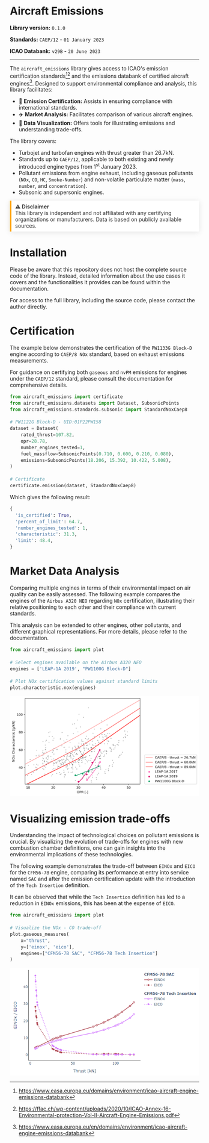 
# Aircraft Emissions

**Library version:** `0.1.0`

**Standards:** `CAEP/12` - `01 January 2023`

**ICAO Databank:** `v29B` - `20 June 2023`

---


The `aircraft_emissions` library gives access to ICAO's emission certification standards[^1][^2] and the  emissions databank of certified aircraft engines[^3]. Designed to support environmental compliance and analysis, this library facilitates:

- :triangular_flag_on_post: **Emission Certification:** Assists in ensuring compliance with international standards.
- :airplane: **Market Analysis:** Facilitates comparison of various aircraft engines.
- :art: **Data Visualization:** Offers tools for illustrating emissions and understanding trade-offs.

The library covers:
- Turbojet and turbofan engines with thrust greater than 26.7kN.
- Standards up to `CAEP/12`, applicable to both existing and newly introduced engine types from 1<sup>st</sup> January 2023.
- Pollutant emissions from engine exhaust, including gaseous pollutants (`NOx`, `CO`, `HC`, `Smoke-Number`) and non-volatile particulate matter (`mass`, `number`, and `concentration`).
- Subsonic and supersonic engines.

<blockquote style="background-color: #ffffff; color: #333; border-left: 4px solid #ffa500; padding: 0.5em 10px; margin: 1em 0; box-shadow: 0 2px 15px rgba(0,0,0,0.1);">
  <strong>⚠️ Disclaimer</strong><br>
  This library is independent and not affiliated with any certifying organizations or manufacturers. Data is based on publicly available sources.
</blockquote>


# Installation
Please be aware that this repository does not host the complete source code of the library. Instead, detailed information about the use cases it covers and the functionalities it provides can be found within the documentation. 

For access to the full library, including the source code, please contact the author directly.

# Certification

The example below demonstrates the certification of the `PW1133G Block-D` engine according to `CAEP/8 NOx` standard, based on exhaust emissions measurements.

For guidance on certifying both `gaseous` and `nvPM` emissions for engines under the `CAEP/12` standard, please consult the documentation for comprehensive details.

```python
from aircraft_emissions import certificate
from aircraft_emissions.datasets import Dataset, SubsonicPoints
from aircraft_emissions.standards.subsonic import StandardNoxCaep8

# PW1122G Block-D - UID:01P22PW158
dataset = Dataset(
    rated_thrust=107.82,
    opr=28.78,
    number_engines_tested=1,
    fuel_massflow=SubsonicPoints(0.710, 0.600, 0.210, 0.080),
    emissions=SubsonicPoints(18.206, 15.392, 10.422, 5.008),
)

# Certificate
certificate.emission(dataset, StandardNoxCaep8)
```

Which gives the following result:
``` python
{
  'is_certified': True,
  'percent_of_limit': 64.7,
  'number_engines_tested': 1,
  'characteristic': 31.3,
  'limit': 48.4,
}
```

# Market Data Analysis
Comparing multiple engines in terms of their environmental impact on air quality can be easily assessed. The following example compares the engines of the `Airbus A320 NEO` regarding `NOx` certification, illustrating their relative positioning to each other and their compliance with current standards.

This analysis can be extended to other engines, other pollutants, and different graphical representations. For more details, please refer to the documentation.

```python
from aircraft_emissions import plot

# Select engines available on the Airbus A320 NEO
engines = ['LEAP-1A 2019', "PW1100G Block-D"]

# Plot NOx certification values against standard limits
plot.characteristic.nox(engines)
```

![Plot NOx Characteristic](assets/plot_nox_characteristic.png)

# Visualizing emission trade-offs
Understanding the impact of technological choices on pollutant emissions is crucial. By visualizing the evolution of trade-offs for engines with new combustion chamber definitions, one can gain insights into the environmental implications of these technologies. 

The following example demonstrates the trade-off between `EINOx` and `EICO` for the `CFM56-7B` engine, comparing its performance at entry into service named `SAC` and after the emission certification update with the introduction of the `Tech Insertion` definition.

It can be observed that while the `Tech Insertion` definition has led to a reduction in `EINOx` emissions, this has been at the expense of `EICO`.

```python
from aircraft_emissions import plot

# Visualize the NOx - CO trade-off
plot.gaseous_measures(
    x="thrust",
    y=['einox', 'eico'],
    engines=["CFM56-7B SAC", "CFM56-7B Tech Insertion"]
)
```

![Plot trade-offs](assets/trade_offs_cfm56_7b.PNG)


[^1]: https://www.easa.europa.eu/domains/environment/icao-aircraft-engine-emissions-databank

[^2]: https://ffac.ch/wp-content/uploads/2020/10/ICAO-Annex-16-Environmental-protection-Vol-II-Aircraft-Engine-Emissions.pdf

[^3]: https://www.easa.europa.eu/en/domains/environment/icao-aircraft-engine-emissions-databank
